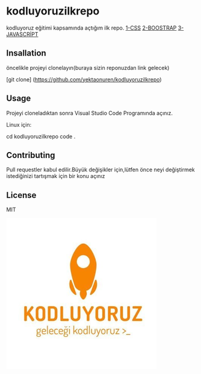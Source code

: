 # kodluyoruzilkrepo
kodluyoruz eğitimi kapsamında açtığım ilk repo.
<a href="https://github.com/yektaonureren/kodluyoruz-frontend/tree/kodluyoruzilkrepo">1-CSS</a>
<a href="url">2-BOOSTRAP</a>
<a href="url">3-JAVASCRİPT</a>
## Insallation
öncelikle projeyi clonelayın(buraya sizin reponuzdan link gelecek)

[git clone] (https://github.com/yektaonuren/kodluyoruzilkrepo)

## Usage
Projeyi cloneladıktan sonra Visual Studio Code Programında açınız.

Linux için:

cd kodluyoruzilkrepo
code .

## Contributing
Pull requestler kabul edilir.Büyük değişikler için,lütfen önce neyi değiştirmek istediğinizi tartışmak için bir konu açınız

## License
MIT

![Kodluyoruz Logo](https://raw.githubusercontent.com/Kodluyoruz/taskforce/git/git/markdown-nedir-nasil-kullaniriz-/figures/kodluyoruz_logo.jpg)

